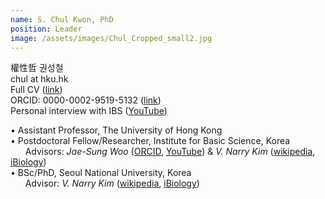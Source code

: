 ```yaml
---
name: S. Chul Kwon, PhD
position: Leader
image: /assets/images/Chul_Cropped_small2.jpg
---
```

權性哲 권성철  
chul at hku.hk  
Full CV ([link](https://docs.google.com/document/d/1DD6wrMcbN5_pdtMOqHPD9QHHbogzCGlcWsDIvN5EXYg/edit?usp=sharing))  
ORCID: 0000-0002-9519-5132 ([link](https://orcid.org/0000-0002-9519-5132))  
Personal interview with IBS ([YouTube](https://www.youtube.com/watch?v=y6hLUCl_yrQ&feature=youtu.be))  
  
• Assistant Professor, The University of Hong Kong  
• Postdoctoral Fellow/Researcher, Institute for Basic Science, Korea  
&nbsp;&nbsp;&nbsp;&nbsp;&nbsp;&nbsp;Advisors: *Jae-Sung Woo* ([ORCID](http://orcid.org/0000-0001-9163-3433), [YouTube](https://www.youtube.com/watch?v=xgEFwfBCS6E)) & *V. Narry Kim* ([wikipedia](https://en.wikipedia.org/wiki/V._Narry_Kim), [iBiology](https://www.youtube.com/watch?v=0ZjDn9aaqV8&t=1s))  
• BSc/PhD, Seoul National University, Korea  
&nbsp;&nbsp;&nbsp;&nbsp;&nbsp;&nbsp;Advisor: *V. Narry Kim* ([wikipedia](https://en.wikipedia.org/wiki/V._Narry_Kim), [iBiology](https://www.youtube.com/watch?v=0ZjDn9aaqV8&t=1s))   

